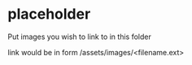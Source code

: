 # placeholder

Put images you wish to link to in this folder

link would be in form /assets/images/<filename.ext>

